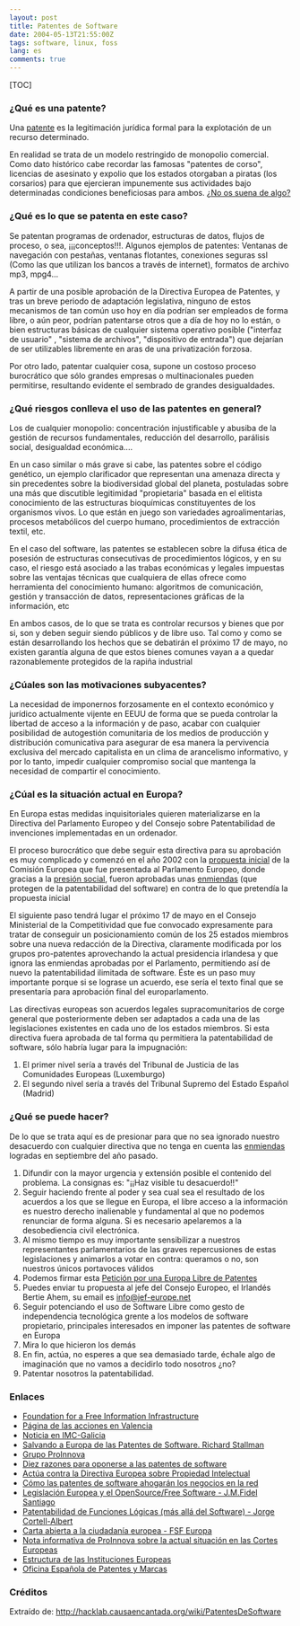 ```yaml
---
layout: post
title: Patentes de Software
date: 2004-05-13T21:55:00Z
tags: software, linux, foss
lang: es
comments: true
---
```


[TOC]

### ¿Qué es una patente?

Una [patente](http://es.wikipedia.org/wiki/patente) es la legitimación jurídica formal para la explotación de un recurso determinado.

En realidad se trata de un modelo restringido de monopolio comercial.  Como dato histórico cabe recordar las famosas "patentes de corso", licencias de asesinato y expolio que los estados otorgaban a piratas (los corsarios) para que ejercieran impunemente sus actividades bajo determinadas condiciones beneficiosas para ambos. [¿No os suena de algo?](http://antisgae.internautas.org/)

### ¿Qué es lo que se patenta en este caso?

Se patentan programas de ordenador, estructuras de datos, flujos de proceso, o sea, ¡¡¡conceptos!!!. Algunos ejemplos de patentes: Ventanas de navegación con pestañas, ventanas flotantes, conexiones seguras ssl (Como las que utilizan los bancos a través de internet), formatos de archivo mp3, mpg4...

A partir de una posible aprobación de la Directiva Europea de Patentes, y tras un breve periodo de adaptación legislativa, ninguno de estos mecanismos de tan común uso hoy en día podrían ser empleados de forma libre, o aún peor, podrían patentarse otros que a día de hoy no lo están, o bien estructuras básicas de cualquier sistema operativo posible ("interfaz de usuario" , "sistema de archivos", "dispositivo de entrada") que dejarían de ser utilizables libremente en aras de una privatización
forzosa.

Por otro lado, patentar cualquier cosa, supone un costoso proceso burocrático que sólo grandes empresas o multinacionales pueden permitirse, resultando evidente el sembrado de grandes desigualdades.

### ¿Qué riesgos conlleva el uso de las patentes en general?

Los de cualquier monopolio: concentración injustificable y abusiba de la gestión de recursos fundamentales, reducción del desarrollo, parálisis social, desigualdad económica....

En un caso similar o más grave si cabe, las patentes sobre el código genético, un ejemplo clarificador que representan una amenaza directa y sin precedentes sobre la biodiversidad global del planeta, postuladas sobre una más que discutible legitimidad "propietaria" basada en el elitista conocimiento de las estructuras bioquímicas constituyentes de los organismos vivos. Lo que están en juego son variedades agroalimentarias, procesos metabólicos del cuerpo humano, procedimientos de extracción
textil, etc.

En el caso del software, las patentes se establecen sobre la difusa ética de posesión de estructuras consecutivas de procedimientos lógicos, y en su caso, el riesgo está asociado a las trabas económicas y legales impuestas sobre las ventajas técnicas que cualquiera de ellas ofrece como herramienta del conocimiento humano: algoritmos de comunicación, gestión y transacción de datos, representaciones gráficas de la información, etc

En ambos casos, de lo que se trata es controlar recursos y bienes que por si, son y deben seguir siendo públicos y de libre uso. Tal como y como se están desarrollando los hechos que se debatirán el próximo 17 de mayo, no existen garantía alguna de que estos bienes comunes vayan a a quedar razonablemente protegidos de la rapiña industrial

### ¿Cúales son las motivaciones subyacentes?

La necesidad de imponernos forzosamente en el contexto económico y jurídico actualmente vijente en EEUU de forma que se pueda controlar la libertad de acceso a la información y de paso, acabar con cualquier posibilidad de autogestión comunitaria de los medios de producción y distribución comunicativa para asegurar de esa manera la pervivencia exclusiva del mercado capitalista en un clima de arancelismo informativo, y por lo tanto, impedir cualquier compromiso social que mantenga la necesidad de compartir el conocimiento.

### ¿Cúal es la situación actual en Europa?

En Europa estas medidas inquisitoriales quieren materializarse en la Directiva del Parlamento Europeo y del Consejo sobre Patentabilidad de invenciones implementadas en un ordenador.

El proceso burocrático que debe seguir esta directiva para su aprobación es muy complicado y comenzó en el año 2002 con la [propuesta inicial](http://www.europa.eu.int/comm/internal_market/en/indprop/com02-92es.pdf) de la Comisión Europea que fue presentada al Parlamento Europeo, donde gracias a la [presión social](http://acp.sindominio.net/article.pl?sid=03/09/25/0050247&mode=thread), fueron aprobadas unas [enmiendas](http://swpat.ffii.org/papers/eubsa-swpat0202/plen0309/resu/index.es.html) (que protegen de la patentabilidad del software) en contra de lo que pretendía la propuesta inicial

El siguiente paso tendrá lugar el próximo 17 de mayo en el Consejo Ministerial de la Competitividad que fue convocado expresamente para tratar de conseguir un posicionamiento común de los 25 estados miembros sobre una nueva redacción de la Directiva, claramente modificada por los grupos pro-patentes aprovechando la actual presidencia irlandesa y que ignora las enmiendas aprobadas por el Parlamento, permitiendo así de nuevo la patentabilidad ilimitada de software. Éste es un paso muy importante porque si se lograse un acuerdo, ese sería el texto final que se presentaría para aprobación final del europarlamento.

Las directivas europeas son acuerdos legales supracomunitarios de corge general que posteriormente deben ser adaptados a cada una de las legislaciones existentes en cada uno de los estados miembros. Si esta directiva fuera aprobada de tal forma qu permitiera la patentabilidad de software, sólo habría lugar para la impugnación:

1. El primer nivel sería a través del Tribunal de Justicia de las Comunidades Europeas (Luxemburgo)
1. El segundo nivel sería a través del Tribunal Supremo del Estado Español (Madrid)

### ¿Qué se puede hacer?

De lo que se trata aquí es de presionar para que no sea ignorado nuestro desacuerdo con cualquier directiva que no tenga en cuenta las [enmiendas](http://proinnova.hispalinux.es/infopaquetes/directiva-patsw/) logradas en septiembre del año pasado.

1. Difundir con la mayor urgencia y extensión posible el contenido del problema. La consignas es: "¡¡Haz visible tu desacuerdo!!"
1. Seguir haciendo frente al poder y sea cual sea el resultado de los acuerdos a los que se llegue en Europa, el libre acceso a la información es nuestro derecho inalienable y fundamental al que no podemos renunciar de forma alguna. Si es necesario apelaremos a la desobediencia civil electrónica.
1. Al mismo tiempo es muy importante sensibilizar a nuestros representantes parlamentarios de las graves repercusiones de estas legislaciones y animarlos a votar en contra: queramos o no, son nuestros únicos portavoces válidos
1. Podemos firmar esta [Petición por una Europa Libre de Patentes](http://petition.eurolinux.org/index_html?LANG=es)
1. Puedes enviar tu propuesta al jefe del Consejo Europeo, el Irlandés Bertie Ahem, su email es info@jef-europe.net
1. Seguir potenciando el uso de Software Libre como gesto de independencia tecnológica grente a los modelos de software propietario, principales interesados en imponer las patentes de software en Europa
1. Mira lo que hicieron los demás
1. En fin, actúa, no esperes a que sea demasiado tarde, échale algo de imaginación que no vamos a decidirlo todo nosotros ¿no?
1. Patentar nosotros la patentabilidad.

### Enlaces

- [Foundation for a Free Information Infrastructure](http://ffii.org/)
- [Página de las acciones en Valencia](http://kwiki.ffii.org/?DemoValencia040514Es)
- [Noticia en IMC-Galicia](http://galiza.indymedia.org/ler.php?numero?6138&cidade=1)
- [Salvando a Europa de las Patentes de Software. Richard Stallman](http://www.gnu.org/philosophy/savingeurope.es.html)
- [Grupo ProInnova](http://proinnova.hispalinux.es/)
- [Diez razones para oponerse a las patentes de software](http://www.el-mundo.es/navegante/2000/10/19/razones.html)
- [Actúa contra la Directiva Europea sobre Propiedad Intelectual](http://acp.sindominio.net/article.pl?sid=04/03/05/1956242&mode=thread)
- [Cómo las patentes de software ahogarán los negocios en la red](http://juanjo.sdf-eu.org/weblog/archivos/2003/12/19/como-las-patentes-de-software-ahogaran-los-negocios-en-la-red/)
- [Legislación Europea y el OpenSource/Free Software - J.M.Fidel Santiago](http://granada.sourceforge.net/jasl3/ponencias/ponencia6.pdf)
- [Patentabilidad de Funciones Lógicas (más allá del Software) - Jorge Cortell-Albert](http://www.faq-mac.com/mt/archives/003961.php)
- [Carta abierta a la ciudadanía europea - FSF Europa](http://barrapunto.com/journal.pl?op=display&uid=11069&id=4711)
- [Nota informativa de ProInnova sobre la actual situación en las Cortes Europeas](http://barrapunto.com/comments.pl?sid=41224&op=&threshold=-1&commentsort=0&mode=thread&pid=300165#300168)
- [Estructura de las Instituciones Europeas](http://europa.eu.int/institutions/council/index_pt.htm)
- [Oficina Española de Patentes y Marcas](http://www.oepm.es/)

### Créditos

Extraído de: <http://hacklab.causaencantada.org/wiki/PatentesDeSoftware>
